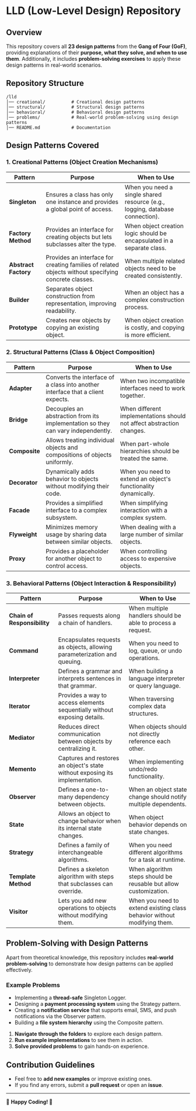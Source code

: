 # LLD (Low-Level Design) Repository

## Overview
This repository covers all **23 design patterns** from the **Gang of Four (GoF)**, providing explanations of their **purpose, what they solve, and when to use them**. Additionally, it includes **problem-solving exercises** to apply these design patterns in real-world scenarios.

## Repository Structure
```
/lld
│── creational/          # Creational design patterns
│── structural/          # Structural design patterns
│── behavioral/          # Behavioral design patterns
│── problems/            # Real-world problem-solving using design patterns
│── README.md            # Documentation
```

## Design Patterns Covered
### 1. Creational Patterns (Object Creation Mechanisms)
| Pattern | Purpose | When to Use |
|---------|---------|-------------|
| **Singleton** | Ensures a class has only one instance and provides a global point of access. | When you need a single shared resource (e.g., logging, database connection). |
| **Factory Method** | Provides an interface for creating objects but lets subclasses alter the type. | When object creation logic should be encapsulated in a separate class. |
| **Abstract Factory** | Provides an interface for creating families of related objects without specifying concrete classes. | When multiple related objects need to be created consistently. |
| **Builder** | Separates object construction from representation, improving readability. | When an object has a complex construction process. |
| **Prototype** | Creates new objects by copying an existing object. | When object creation is costly, and copying is more efficient. |

### 2. Structural Patterns (Class & Object Composition)
| Pattern | Purpose | When to Use |
|---------|---------|-------------|
| **Adapter** | Converts the interface of a class into another interface that a client expects. | When two incompatible interfaces need to work together. |
| **Bridge** | Decouples an abstraction from its implementation so they can vary independently. | When different implementations should not affect abstraction changes. |
| **Composite** | Allows treating individual objects and compositions of objects uniformly. | When part-whole hierarchies should be treated the same. |
| **Decorator** | Dynamically adds behavior to objects without modifying their code. | When you need to extend an object's functionality dynamically. |
| **Facade** | Provides a simplified interface to a complex subsystem. | When simplifying interaction with a complex system. |
| **Flyweight** | Minimizes memory usage by sharing data between similar objects. | When dealing with a large number of similar objects. |
| **Proxy** | Provides a placeholder for another object to control access. | When controlling access to expensive objects. |

### 3. Behavioral Patterns (Object Interaction & Responsibility)
| Pattern | Purpose | When to Use |
|---------|---------|-------------|
| **Chain of Responsibility** | Passes requests along a chain of handlers. | When multiple handlers should be able to process a request. |
| **Command** | Encapsulates requests as objects, allowing parameterization and queuing. | When you need to log, queue, or undo operations. |
| **Interpreter** | Defines a grammar and interprets sentences in that grammar. | When building a language interpreter or query language. |
| **Iterator** | Provides a way to access elements sequentially without exposing details. | When traversing complex data structures. |
| **Mediator** | Reduces direct communication between objects by centralizing it. | When objects should not directly reference each other. |
| **Memento** | Captures and restores an object's state without exposing its implementation. | When implementing undo/redo functionality. |
| **Observer** | Defines a one-to-many dependency between objects. | When an object state change should notify multiple dependents. |
| **State** | Allows an object to change behavior when its internal state changes. | When object behavior depends on state changes. |
| **Strategy** | Defines a family of interchangeable algorithms. | When you need different algorithms for a task at runtime. |
| **Template Method** | Defines a skeleton algorithm with steps that subclasses can override. | When algorithm steps should be reusable but allow customization. |
| **Visitor** | Lets you add new operations to objects without modifying them. | When you need to extend existing class behavior without modifying them. |

## Problem-Solving with Design Patterns
Apart from theoretical knowledge, this repository includes **real-world problem-solving** to demonstrate how design patterns can be applied effectively.

### Example Problems
- Implementing a **thread-safe** Singleton Logger.
- Designing a **payment processing system** using the Strategy pattern.
- Creating a **notification service** that supports email, SMS, and push notifications via the Observer pattern.
- Building a **file system hierarchy** using the Composite pattern.


1. **Navigate through the folders** to explore each design pattern.
2. **Run example implementations** to see them in action.
3. **Solve provided problems** to gain hands-on experience.

## Contribution Guidelines
- Feel free to **add new examples** or improve existing ones.
- If you find any errors, submit a **pull request** or open an **issue**.


---
📌 **Happy Coding! 🚀**
